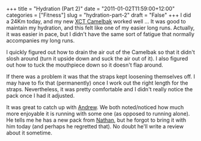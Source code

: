 +++
title = "Hydration (Part 2)"
date = "2011-01-02T11:59:00+12:00"
categories = ["Fitness"]
slug = "hydration-part-2"
draft = "False"
+++
I did a 24Km today, and my new [XCT
Camelbak](http://camelbak.com/sports-recreation/spring-summer-hydration-packs/2011-octane-xct.aspx)
worked well ... It was good to maintain my hydration, and this felt like
one of my easier long runs. Actually, it was easier in pace, but I
didn't have the same sort of fatigue that normally accompanies my long
runs.

I quickly figured out how to drain the air out of the Camelbak so that
it didn't slosh around (turn it upside down and suck the air out of
it).  I also figured out how to tuck the mouthpiece down so it doesn't flap
around.

If there was a problem it was that the straps kept loosening themselves
off. I may have to fix that (permanently) once I work out the right
length for the straps. Nevertheless, it was pretty comfortable and I
didn't really notice the pack once I had it adjusted.

It was great to catch up with
[Andrew](http://www.andrewisgettingfit.com/). We both noted/noticed how
much more enjoyable it is running with some one (as opposed to running
alone). He tells me he has a new pack from
[Nathan](http://www.nathansports.com/), but he forgot to bring it with
him today (and perhaps he regretted that). No doubt he'll write a
review about it sometime.

